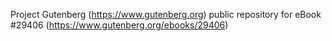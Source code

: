 Project Gutenberg (https://www.gutenberg.org) public repository for eBook #29406 (https://www.gutenberg.org/ebooks/29406)
